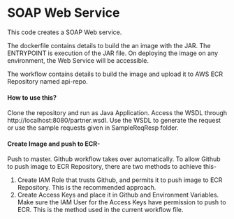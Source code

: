 # SOAP Web Service

This code creates a SOAP Web service.

The dockerfile contains details to build the an image with the JAR. The ENTRYPOINT is execution of the JAR file.
On deploying the image on any environment, the Web Service will be accessible. 

The workflow contains details to build the image and upload it to AWS ECR Repository named api-repo.


#### How to use this?

Clone the repository and run as Java Application. Access the WSDL through http://localhost:8080/partner.wsdl.
Use the WSDL to generate the request or use the sample requests given in SampleReqResp folder.


#### Create Image and push to ECR-

Push to master. Github workflow takes over automatically. 
To allow Github to push image to ECR Repository, there are two methods to achieve this-

1) Create IAM Role that trusts Github, and permits it to push image to ECR Repository. This is the recommended approach.
2) Create Access Keys and place it in Github and Environment Variables.  Make sure the IAM User for the Access Keys have permission to push to ECR. This is the method used in the current workflow file.